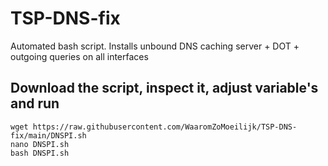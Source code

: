 # TSP-DNS-fix
Automated bash script. Installs unbound DNS caching server + DOT + outgoing queries on all interfaces

## Download the script, inspect it, adjust variable's and run
```
wget https://raw.githubusercontent.com/WaaromZoMoeilijk/TSP-DNS-fix/main/DNSPI.sh 
nano DNSPI.sh
bash DNSPI.sh
```
